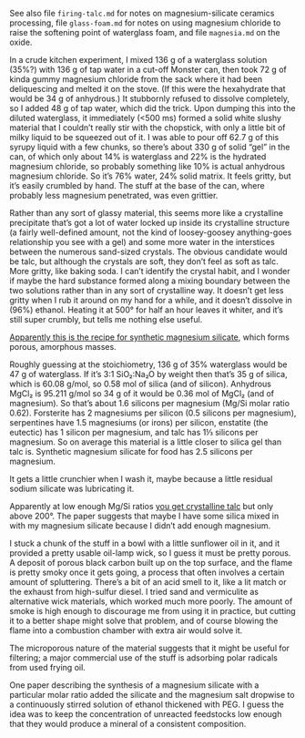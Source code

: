 See also file `firing-talc.md` for notes on magnesium-silicate
ceramics processing, file `glass-foam.md` for notes on using
magnesium chloride to raise the softening point of waterglass foam,
and file `magnesia.md` on the oxide.

In a crude kitchen experiment, I mixed 136 g of a waterglass solution
(35%?) with 136 g of tap water in a cut-off Monster can, then took
72 g of kinda gummy magnesium chloride from the sack where it had been
deliquescing and melted it on the stove.  (If this were the
hexahydrate that would be 34 g of anhydrous.)  It stubbornly refused
to dissolve completely, so I added 48 g of tap water, which did the
trick.  Upon dumping this into the diluted waterglass, it immediately
(<500 ms) formed a solid white slushy material that I couldn’t really
stir with the chopstick, with only a little bit of milky liquid to be
squeezed out of it.  I was able to pour off 62.7 g of this syrupy
liquid with a few chunks, so there’s about 330 g of solid “gel” in the
can, of which only about 14% is waterglass and 22% is the hydrated
magnesium chloride, so probably something like 10% is actual anhydrous
magnesium chloride.  So it’s 76% water, 24% solid matrix.  It feels
gritty, but it’s easily crumbled by hand.  The stuff at the base of
the can, where probably less magnesium penetrated, was even grittier.

Rather than any sort of glassy material, this seems more like a
crystalline precipitate that’s got a lot of water locked up inside its
crystalline structure (a fairly well-defined amount, not the kind of
loosey-goosey anything-goes relationship you see with a gel) and some
more water in the interstices between the numerous sand-sized
crystals.  The obvious candidate would be talc, but although the
crystals are soft, they don’t feel as soft as talc.  More gritty, like
baking soda.  I can’t identify the crystal habit, and I wonder if
maybe the hard substance formed along a mixing boundary between the
two solutions rather than in any sort of crystalline way.  It doesn’t
get less gritty when I rub it around on my hand for a while, and it
doesn’t dissolve in (96%) ethanol.  Heating it at 500° for half an
hour leaves it whiter, and it’s still super crumbly, but tells me
nothing else useful.

[Apparently this is the recipe for synthetic magnesium
silicate](https://en.wikipedia.org/wiki/Synthetic_magnesium_silicate),
which forms porous, amorphous masses.

Roughly guessing at the stoichiometry, 136 g of 35% waterglass would
be 47 g of waterglass.  If it’s 3:1 SiO₂:Na₂O by weight then that’s 35 g
of silica, which is 60.08 g/mol, so 0.58 mol of silica (and of
silicon).  Anhydrous MgCl₂ is 95.211 g/mol so 34 g of it would be 0.36
mol of MgCl₂ (and of magnesium).  So that’s about 1.6 silicons per
magnesium (Mg/Si molar ratio 0.62).  Forsterite has 2 magnesiums per
silicon (0.5 silicons per magnesium), serpentines have 1.5 magnesiums
(or irons) per silicon, enstatite (the eutectic) has 1 silicon per
magnesium, and talc has 1⅓ silicons per magnesium.  So on average this
material is a little closer to silica gel than talc is.  Synthetic
magnesium silicate for food has 2.5 silicons per magnesium.

It gets a little crunchier when I wash it, maybe because a little
residual sodium silicate was lubricating it.

Apparently at low enough Mg/Si ratios [you get crystalline talc](https://www.dora.lib4ri.ch/empa/islandora/object/empa%3A7119/datastream/PDF2/download/Nied-2016-Properties_of_magnesium_silicate_hydrates_%28M-S-H%29-%28accepted_version%29.pdf "Nied, D., Enemark-Rasmussen, K., L'Hopital, E., Skibsted, J., & Lothenbach, B. (2016). Properties of magnesium silicate hydrates (M-S-H). Cement and Concrete Research, 79, 323-332. http://doi.org/10.1016/j.cemconres.2015.10.003 CC-BY-NC-ND 4.0")
but only above 200°.  The paper suggests that maybe I have some silica
mixed in with my magnesium silicate because I didn’t add enough
magnesium.

I stuck a chunk of the stuff in a bowl with a little sunflower oil in
it, and it provided a pretty usable oil-lamp wick, so I guess it must
be pretty porous.  A deposit of porous black carbon built up on the
top surface, and the flame is pretty smoky once it gets going, a
process that often involves a certain amount of spluttering.  There’s
a bit of an acid smell to it, like a lit match or the exhaust from
high-sulfur diesel.  I tried sand and vermiculite as alternative wick
materials, which worked much more poorly.  The amount of smoke is high
enough to discourage me from using it in practice, but cutting it to a
better shape might solve that problem, and of course blowing the flame
into a combustion chamber with extra air would solve it.

The microporous nature of the material suggests that it might be
useful for filtering; a major commercial use of the stuff is adsorbing
polar radicals from used frying oil.

One paper describing the synthesis of a magnesium silicate with a
particular molar ratio added the silicate and the magnesium salt
dropwise to a continuously stirred solution of ethanol thickened with
PEG.  I guess the idea was to keep the concentration of unreacted
feedstocks low enough that they would produce a mineral of a
consistent composition.
